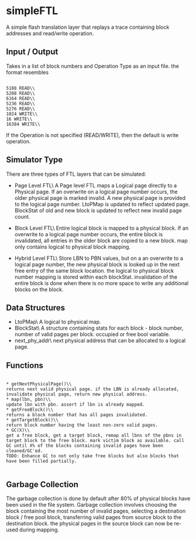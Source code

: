 # simpleFTL

A simple flash translation layer that replays a trace containing block addresses and read/write operation.

## Input / Output

Takes in a list of block numbers and Operation Type as an input file. the format resembles

<code>
5188 READ\\
5208 READ\\
6164 READ\\
5236 READ\\
5276 READ\\
1024 WRITE\\
16 WRITE\\
16384 WRITE\\
</code>

If the Operation is not specified (READ/WRITE), then the default is write operation.

## Simulator Type

There are three types of FTL layers that can be simulated:

* Page Level FTL\\
A Page level FTL maps a Logical page directly to a Physical page. If an overwrite on a logical page number occurs, the older physical page is marked invalid. A new physical page is provided to the logical page number. LtoPMap is updated to reflect updated page. BlockStat of old and new block is updated to reflect new invalid page count.
 
* Block Level FTL\\
Entire logical block is mapped to a physical block. If an overwrite to a logical page number occurs, the entire block is invalidated, all entries in the older block are copied to a new block. map only contains logical to physical block mapping.

* Hybrid Level FTL\\
Store LBN to PBN values, but on a an overwrite to a logical page number, the new physical block is looked up in the next free entry of the same block location. the logical to physical block number mapping is stored within each blockStat. invalidation of the entire block is done when there is no more space to write any additional blocks on the block.

## Data Structures

* LtoPMap\\
A logical to physical map.
* BlockStat\\
A structure containing stats for each block - block number, number of valid pages per block. occupied or free bool variable.
* next\_phy\_addr\\
next physical address that can be allocated to a logical page.

## Functions

<code>
* getNextPhysicalPage()\\
returns next valid physical page. if the LBN is already allocated, invalidate physical page, return new physical address.
* map(lbn, pbn)\\
update lbn with pbn. assert if lbn is already mapped.
* getFreeBlock()\\
returns a block number that has all pages invalidated.
* getTargetBlock()\\
return block number having the least non-zero valid pages.
* GC(X)\\
get a free block, get a target block, remap all lbns of the pbns in target block to the free block. mark victim block as available. call GC until X% of the blocks containing invalid pages have been cleaned/GC'ed.
TODO: Enhance GC to not only take free blocks but also blocks that have been filled partially.

</code>

## Garbage Collection

The garbage collection is done by default after 80\% of physical blocks have been used in the file system. Garbage collection involves choosing the block containing the most number of invalid pages, selecting a destination block / free pool block, transferring valid pages from source block to the destination block. the physical pages in the source block can now be re-used during mapping.

